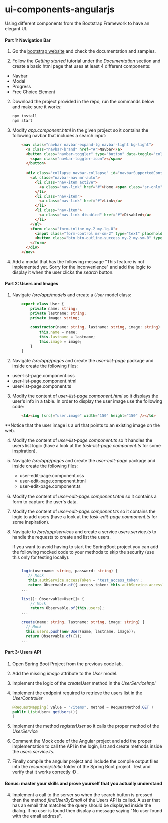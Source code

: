 # ui-components-angularjs
Using different components from the Bootstrap Framework to have an elegant UI.


#### Part 1: Navigation Bar

1) Go the [bootstrap website](https://getbootstrap.com/) and check the documentation and samples.


2) Follow the *Getting started* tutorial under the *Documentation* section and create a basic html page that uses at least 4 different components:
* Navbar
* Modal 
* Progress
* Free Choice Element

2) Download the project provided in the repo, run the commands below and make sure it works:

    ```` bash 
    npm install
    npm start
    ````
    
3) Modify *app.component.html* in the given project so it contains the following navbar that includes a search input:

    ````html
        <nav class="navbar navbar-expand-lg navbar-light bg-light">
          <a class="navbar-brand" href="#">Navbar</a>
          <button class="navbar-toggler" type="button" data-toggle="collapse" data-target="#navbarSupportedContent" aria-controls="navbarSupportedContent" aria-expanded="false" aria-label="Toggle navigation">
            <span class="navbar-toggler-icon"></span>
          </button>
        
          <div class="collapse navbar-collapse" id="navbarSupportedContent">
            <ul class="navbar-nav mr-auto">
              <li class="nav-item active">
                <a class="nav-link" href="#">Home <span class="sr-only">(current)</span></a>
              </li>
              <li class="nav-item">
                <a class="nav-link" href="#">Link</a>
              </li>
              <li class="nav-item">
                <a class="nav-link disabled" href="#">Disabled</a>
              </li>
            </ul>
            <form class="form-inline my-2 my-lg-0">
              <input class="form-control mr-sm-2" type="text" placeholder="Search" aria-label="Search">
              <button class="btn btn-outline-success my-2 my-sm-0" type="submit">Search</button>
            </form>
          </div>
        </nav>

    ```` 
    
    
3) Add a modal that has the following message "This feature is not implemented yet. Sorry for the inconvenience" and add the logic to display it when the user clicks the *search* button.


#### Part 2: Users and Images

1) Navigate */src/app/models* and create a *User* model class:

    ```` TypeScript
        export class User {
            private name: string;
            private lastname: string;
            private image: string;
        
            constructor(name: string, lastname: string, image: string) {
                this.name = name;
                this.lastname = lastname;
                this.image = image;
            }
        }
    ````
    

2) Navigate */src/app/pages* and create the *user-list-page* package and inside create the following files:

* user-list-page.component.css
* user-list-page.component.html
* user-list-page.component.ts

3) Modify the content of *user-list-page.component.html* so it displays the user's info in a table. In order to display the user image use the following code:

    ````html
        <td><img [src]="user.image" width="150" height="150" /></td>
    ````
**Notice that the user image is a url that points to an existing image on the web.    


4) Modify the content of *user-list-page.component.ts* so it handles the users list logic (have a look at the *task-list-page.component.ts* for some inspiration).

5) Navigate */src/app/pages* and create the *user-edit-page* package and inside create the following files:
   
   * user-edit-page.component.css
   * user-edit-page.component.html
   * user-edit-page.component.ts

6) Modify the content of *user-edit-page.component.html* so it contains a form to capture the user's data.

7) Modify the content of *user-edit-page.component.ts* so it contains the logic to add users (have a look at the *task-edit-page.component.ts* for some inspiration).

8) Navigate to */src/app/services* and create a service *users.service.ts*  to handle the requests to create and list the users.

    If you want to avoid having to start the SpringBoot project you can add the following mocked code to your methods to skip the security (use this only for testing locally).
 
    ````TypeScript
         
        login(username: string, password: string) {
           // Mock
           this.authService.accessToken = 'test_access_token';
           return Observable.of({ access_token: this.authService.accessToken });
        ...
        
        list(): Observable<User[]> {
            // Mock
            return Observable.of(this.users);
        ...
            
        create(name: string, lastname: string, image: string) {
          // Mock
          this.users.push(new User(name, lastname, image));
          return Observable.of({});  
        ...
    ````    

#### Part 3: Users API

1) Open Spring Boot Project from the previous code lab.

2) Add the missing *image* attribute to the *User* model.

3) Implement the logic of the *createUser* method in the *UserServiceImpl* 

4) Implement the endpoint required to retrieve the users list in the *UserController*

    ````Java
    @RequestMapping( value = "/items", method = RequestMethod.GET )
    public List<User> getUsers(){
    }
    ````
5) Implement the method *registerUser* so it calls the proper method of the *UserService*

6) Comment the Mock code of the Angular project and add the proper implementation to call the API in the login, list and create methods inside the *users.service.ts*.

7) Finally compile the angular project and include the compile output files into the *resources/static* folder of the Spring Boot project. Test and verify that it works correctly :D .


#### Bonus: master your skills and prove yourself that you actually understand
4) Implement a call to the server so when the search button is pressed then the method *findUserByEmail* of the Users API is called. A user that has an email that matches the query should be displayed inside the dialog. If no user is found then display a message saying "No user found with the email address".